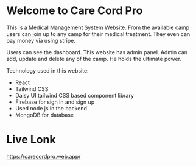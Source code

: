 # Welcome to Care Cord Pro

This is a Medical Management System Website. From the available camp users can join up to any camp for their medical treatment. They even can pay money via using stripe.

Users can  see the dashboard. This website has admin panel. Admin can add, update and delete any of the camp. He holds the ultimate power.

Technology used in this website: 
- React
- Tailwind CSS
- Daisy UI tailwind CSS based component library
- Firebase for sign in and sign up
- Used node js in the backend
- MongoDB for database

# Live Lonk
https://carecordpro.web.app/

